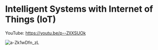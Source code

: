 # Intelligent Systems with Internet of Things (IoT)

YouTube: https://youtu.be/p--ZllXSUOk

![a-Zk1wDfn_zL](https://user-images.githubusercontent.com/77803191/163683565-1739b43d-9be1-4a9e-bf4a-c9fc5793800e.png)
